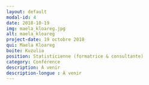 ```yaml
---
layout: default
modal-id: 4
date: 2018-10-19
img: maela_kloareg.jpg
alt: maela_kloareg
project-date: 19 octobre 2018
qui: Maela Kloareg
boite: Kuzulia
position: Statisticienne (formatrice & consultante)
category: Conférence
description: À venir
description-longue : À venir
---
```

